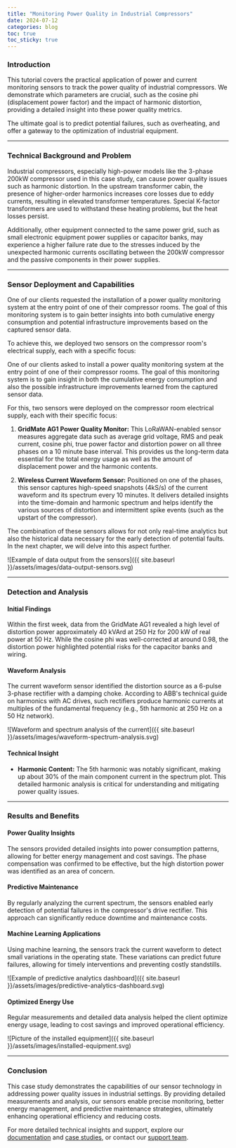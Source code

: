 ```yaml
---
title: "Monitoring Power Quality in Industrial Compressors"
date: 2024-07-12
categories: blog
toc: true
toc_sticky: true
---
```


### Introduction
This tutorial covers the practical application of power and current monitoring
sensors to track the power quality of industrial compressors. We demonstrate
which parameters are crucial, such as the cosine phi (displacement power factor)
and the impact of harmonic distortion, providing a detailed insight into these
power quality metrics.

The ultimate goal is to predict potential failures, such as overheating, and
offer a gateway to the optimization of industrial equipment.

---

### Technical Background and Problem
Industrial compressors, especially high-power models like the 3-phase 200kW
compressor used in this case study, can cause power quality issues such as
harmonic distortion. In the upstream transformer cabin, the presence of
higher-order harmonics increases core losses due to eddy currents, resulting
in elevated transformer temperatures. Special K-factor transformers are used
to withstand these heating problems, but the heat losses persist.

Additionally, other equipment connected to the same power grid, such as small
electronic equipment power supplies or capacitor banks, may experience a higher
failure rate due to the stresses induced by the unexpected harmonic currents
oscillating between the 200kW compressor and the passive components in their
power supplies.

---

### Sensor Deployment and Capabilities
One of our clients requested the installation of a power quality monitoring
system at the entry point of one of their compressor rooms. The goal of this
monitoring system is to gain better insights into both cumulative energy
consumption and potential infrastructure improvements based on the captured
sensor data.

To achieve this, we deployed two sensors on the compressor room's electrical
supply, each with a specific focus:

One of our clients asked to install a power quality monitoring system at the
entry point of one of their compressor rooms. The goal of this monitoring
system is to gain insight in both the cumulative energy consumption and also
the possible infrastructure improvements learned from the captured sensor data.

For this, two sensors were deployed on the compressor room electrical supply,
each with their specific focus:

1. **GridMate AG1 Power Quality Monitor:** This LoRaWAN-enabled sensor measures
aggregate data such as average grid voltage, RMS and peak current, cosine phi,
true power factor and distortion power on all three phases on a 10 minute
base interval. This provides us the long-term data essential for the total
energy usage as well as the amount of displacement power and the harmonic
contents.

2. **Wireless Current Waveform Sensor:** Positioned on one of the phases, this
sensor captures high-speed snapshots (4kS/s) of the current waveform and its
spectrum every 10 minutes. It delivers detailed insights into the time-domain
and harmonic spectrum and helps identify the various sources of distortion and
intermittent spike events (such as the upstart of the compressor).

The combination of these sensors allows for not only real-time analytics but
also the historical data necessary for the early detection of potential faults.
In the next chapter, we will delve into this aspect further.

![Example of data output from the sensors]({{ site.baseurl }}/assets/images/data-output-sensors.svg)

---

### Detection and Analysis

#### Initial Findings
Within the first week, data from the GridMate AG1 revealed a high level of distortion power approximately 40 kVArd at 250 Hz for 200 kW of real power at 50 Hz. While the cosine phi was well-corrected at around 0.98, the distortion power highlighted potential risks for the capacitor banks and wiring.

#### Waveform Analysis
The current waveform sensor identified the distortion source as a 6-pulse 3-phase rectifier with a damping choke. According to ABB's technical guide on harmonics with AC drives, such rectifiers produce harmonic currents at multiples of the fundamental frequency (e.g., 5th harmonic at 250 Hz on a 50 Hz network).

![Waveform and spectrum analysis of the current]({{ site.baseurl }}/assets/images/waveform-spectrum-analysis.svg)

#### Technical Insight
- **Harmonic Content:** The 5th harmonic was notably significant, making up about 30% of the main component current in the spectrum plot. This detailed harmonic analysis is critical for understanding and mitigating power quality issues.

---

### Results and Benefits

#### Power Quality Insights
The sensors provided detailed insights into power consumption patterns, allowing for better energy management and cost savings. The phase compensation was confirmed to be effective, but the high distortion power was identified as an area of concern.

#### Predictive Maintenance
By regularly analyzing the current spectrum, the sensors enabled early detection of potential failures in the compressor's drive rectifier. This approach can significantly reduce downtime and maintenance costs.

#### Machine Learning Applications
Using machine learning, the sensors track the current waveform to detect small variations in the operating state. These variations can predict future failures, allowing for timely interventions and preventing costly standstills.

![Example of predictive analytics dashboard]({{ site.baseurl }}/assets/images/predictive-analytics-dashboard.svg)

#### Optimized Energy Use
Regular measurements and detailed data analysis helped the client optimize energy usage, leading to cost savings and improved operational efficiency.

![Picture of the installed equipment]({{ site.baseurl }}/assets/images/installed-equipment.svg)

---

### Conclusion
This case study demonstrates the capabilities of our sensor technology in addressing power quality issues in industrial settings. By providing detailed measurements and analysis, our sensors enable precise monitoring, better energy management, and predictive maintenance strategies, ultimately enhancing operational efficiency and reducing costs.

For more detailed technical insights and support, explore our [documentation](https://iqunet.com/resources/) and [case studies](https://iqunet.com/resources/case-studies/case-study-1-international-airport/), or contact our [support team](https://iqunet.com/contact/).
